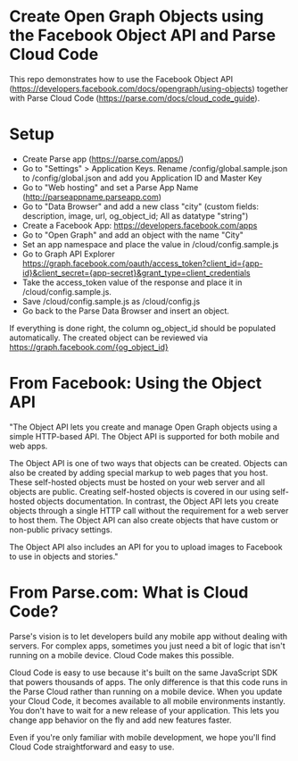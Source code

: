 Create Open Graph Objects using the Facebook Object API and Parse Cloud Code
==========================

This repo demonstrates how to use the Facebook Object API (https://developers.facebook.com/docs/opengraph/using-objects) together with Parse Cloud Code (https://parse.com/docs/cloud_code_guide). 


Setup
==========================
* Create Parse app (https://parse.com/apps/)
* Go to "Settings" > Application Keys. Rename /config/global.sample.json to /config/global.json and add you Application ID and Master Key
* Go to "Web hosting" and set a Parse App Name (http://parseappname.parseapp.com)
* Go to "Data Browser" and add a new class "city" (custom fields: description, image, url, og_object_id; All as datatype "string")
* Create a Facebook App: https://developers.facebook.com/apps
* Go to "Open Graph" and add an object with the name "City"
* Set an app namespace and place the value in /cloud/config.sample.js
* Go to Graph API Explorer https://graph.facebook.com/oauth/access_token?client_id={app-id}&client_secret={app-secret}&grant_type=client_credentials
* Take the access_token value of the response and place it in /cloud/config.sample.js.
* Save /cloud/config.sample.js as /cloud/config.js
* Go back to the Parse Data Browser and insert an object. 

If everything is done right, the column og_object_id should be populated automatically. The created object can be reviewed via https://graph.facebook.com/{og_object_id}


From Facebook: Using the Object API
==========================
"The Object API lets you create and manage Open Graph objects using a simple HTTP-based API. The Object API is supported for both mobile and web apps.

The Object API is one of two ways that objects can be created. Objects can also be created by adding special markup to web pages that you host. These self-hosted objects must be hosted on your web server and all objects are public. Creating self-hosted objects is covered in our using self-hosted objects documentation. In contrast, the Object API lets you create objects through a single HTTP call without the requirement for a web server to host them. The Object API can also create objects that have custom or non-public privacy settings.

The Object API also includes an API for you to upload images to Facebook to use in objects and stories."


From Parse.com: What is Cloud Code?
==========================

Parse's vision is to let developers build any mobile app without dealing with servers. For complex apps, sometimes you just need a bit of logic that isn't running on a mobile device. Cloud Code makes this possible.

Cloud Code is easy to use because it's built on the same JavaScript SDK that powers thousands of apps. The only difference is that this code runs in the Parse Cloud rather than running on a mobile device. When you update your Cloud Code, it becomes available to all mobile environments instantly. You don't have to wait for a new release of your application. This lets you change app behavior on the fly and add new features faster.

Even if you're only familiar with mobile development, we hope you'll find Cloud Code straightforward and easy to use.



